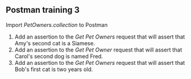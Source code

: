 ## Postman training 3

Import *PetOwners.collection* to Postman

1. Add an assertion to the *Get Pet Owners* request that will assert that Amy's second cat is a Siamese.
2. Add an assertion to the *Get Pet Owner* request that will assert that Carol's second dog is named Fred.
3. Add an assertion to the *Get Pet Owners* request that will assert that Bob's first cat is two years old.
